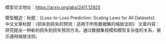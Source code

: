 模型论文地址：https://arxiv.org/abs/2411.12925

模型概述：标题：《Loss-to-Loss Prediction: Scaling Laws for All Datasets》
中文文章标题：《损失到损失的预测：适用于所有数据集的缩放法则》
文章内容：研究提出一种新的损失到损失预测方法，通过数据集规模和模型复杂度的关系，揭示通用缩放法则。

